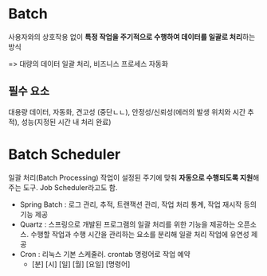# Batch
사용자와의 상호작용 없이 **특정 작업을 주기적으로 수행하여 데이터를 일괄로 처리**하는 방식

=> 대량의 데이터 일괄 처리, 비즈니스 프로세스 자동화 

## 필수 요소
대용량 데이터, 자동화, 견고성 (중단ㄴㄴ), 안정성/신뢰성(에러의 발생 위치와 시간 추적), 성능(지정된 시간 내 처리 완료)

# Batch Scheduler
일괄 처리(Batch Processing) 작업이 설정된 주기에 맞춰 **자동으로 수행되도록 지원**해주는 도구. Job Scheduler라고도 함.

+ Spring Batch
 : 로그 관리, 추적, 트랜잭션 관리, 작업 처리 통계, 작업 재시작 등의 기능 제공
+ Quartz : 스프링으로 개발된 프로그램의 일괄 처리를 위한 기능을 제공하는 오픈소스. 수행할 작업과 수행 시간을 관리하는 요소를 분리해 일괄 처리 작업에 유연성 제공
+ Cron : 리눅스 기본 스케줄러. crontab 명령어로 작업 예약
    + [분] [시] [일] [월] [요일] [명령어]